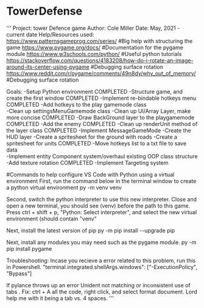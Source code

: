# TowerDefense
'''
Project: tower Defence game
Author: Cole Miller
Date: May, 2021 - current date
Help/Resources used: 
https://www.patternsgameprog.com/series/                    #Big help with structuring the game 
https://www.pygame.org/docs/								#Documentation for the pygame module
https://www.w3schools.com/python/							#Useful python tutorials 
https://stackoverflow.com/questions/4183208/how-do-i-rotate-an-image-around-its-center-using-pygame  #Debugging surface rotation
https://www.reddit.com/r/pygame/comments/49n8dy/why_out_of_memory/                                   #Debugging surface rotation

Goals:
-Setup Python environment                                   COMPLETED
-Structure game, and create the first window                COMPLETED
-Implement re-bindable hotkeys menu                        	COMPLETED
-Add hotkeys to the play gamemode class                     
-Clean up settingsMenuGamemode class
-Clean up UI/Array Layer, make more concise 				COMPLETED
-Draw BackGround layer to the playgamemode                  COMPLETED
-Add the enemy                                              COMPLETED
-Clean up renderUnit method of the layer class				COMPLETED
-Implement MessageGameMode
-Create the HUD layer
-Create a spritesheet for the ground with roads
-Create a spritesheet for units                             COMPLETED
-Move hotkeys list to a txt file to save data 			
-Implement entity Component system/overhaul existing 
 OOP class structure
 -Add texture rotation                                      COMPLETED
 -Implement Targeting system



#Commands to help configure VS Code with Python using a virtual environment
First, run the command below in the terminal window to create a python virtual environment
py -m venv venv  

Second, switch the python interpreter to use this new interpreter. Close and open a new terminal, you should see (venv) before the path to this game.
Press ctrl + shift + p, "Python: Select interpreter", and select the new virtual environment (should contain "venv"

Next, install the latest version of pip
py -m pip install --upgrade pip

Next, install any modules you may need such as the pygame module.
py -m pip install pygame  


Troubleshooting:
Incase you recieve a error related to this problem, run this in Powershell.
"terminal.integrated.shellArgs.windows": ["-ExecutionPolicy", "Bypass"]  

If pylance throws up an error Unident not matching or inconsistent use of tabs . Fix: ctrl + A all the code, right click, and select format document. Lord help me with it being a tab vs. 4 spaces.
'''